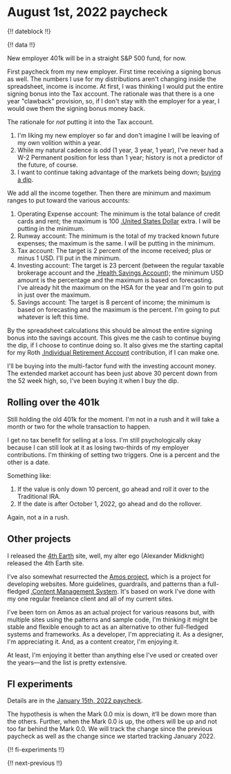# August 1st, 2022 paycheck

{!! dateblock !!}

{!! data !!}

New employer 401k will be in a straight S&P 500 fund, for now.

First paycheck from my new employer. First time receiving a signing bonus as well. The numbers I use for my distributions aren't changing inside the spreadsheet, income is income. At first, I was thinking I would put the entire signing bonus into the Tax account. The rationale was that there is a one year "clawback" provision, so, if I don't stay with the employer for a year, I would owe them the signing bonus money back.

The rationale for *not* putting it into the Tax account.

1. I'm liking my new employer so far and don't imagine I will be leaving of my own volition within a year.
2. While my natural cadence is odd (1 year, 3 year, 1 year), I've never had a W-2 Permanent position for less than 1 year; history is not a predictor of the future, of course.
3. I want to continue taking advantage of the markets being down; [buying a dip](/experiences/finances/personal-budget/#spending-savings).

We add all the income together. Then there are minimum and maximum ranges to put toward the various accounts:

1. Operating Expense account: The minimum is the total balance of credit cards and rent; the maximum is 100 [.United States Dollar](USD) extra. I will be putting in the minimum.
2. Runway account: The minimum is the total of my tracked known future expenses; the maximum is the same. I will be putting in the minimum.
3. Tax account: The target is 2 percent of the income received; plus or minus 1 USD. I'll put in the minimum.
4. Investing account: The target is 23 percent (between the regular taxable brokerage account and the [.Health Savings Account](HSA)); the minimum USD amount is the percentage and the maximum is based on forecasting. I've already hit the maximum on the HSA for the year and I'm goin to put in just over the maximum.
5. Savings account: The target is 8 percent of income; the minimum is based on forecasting and the maximum is the percent. I'm going to put whatever is left this time.

By the spreadsheet calculations this should be almost the entire signing bonus into the savings account. This gives me the cash to continue buying the dip, if I choose to continue doing so. It also gives me the starting capital for my Roth [.Individual Retirement Account](IRA) contribution, if I can make one.

I'll be buying into the multi-factor fund with the investing account money. The extended market account has been just above 30 percent down from the 52 week high, so, I've been buying it when I buy the dip.

## Rolling over the 401k

Still holding the old 401k for the moment. I'm not in a rush and it will take a month or two for the whole transaction to happen.

I get no tax benefit for selling at a loss. I'm still psychologically okay because I can still look at it as losing two-thirds of my employer contributions. I'm thinking of setting two triggers. One is a percent and the other is a date.

Something like:

1. If the value is only down 10 percent, go ahead and roll it over to the Traditional IRA.
2. If the date is after October 1, 2022, go ahead and do the rollover.

Again, not a in a rush.

## Other projects

I released the [4th Earth](https://4th.earth) site, well, my alter ego (Alexander Midknight) released the 4th Earth site.

I've also somewhat resurrected the [Amos project](https://github.com/8fold/php-amos), which is a project for developing websites. More guidelines, guardrails, and patterns than a full-fledged [.Content Management System](CMS). It's based on work I've done with my one regular freelance client and all of my current sites.

I've been torn on Amos as an actual project for various reasons but, with multiple sites using the patterns and sample code, I'm thinking it might be stable and flexible enough to act as an alternative to other full-fledged systems and frameworks. As a developer, I'm appreciating it. As a designer, I'm appreciating it. And, as a content creator, I'm enjoying it.

At least, I'm enjoying it better than anything else I've used or created over the years—and the list is pretty extensive.

## FI experiments

Details are in the [January 15th, 2022 paycheck](/experiences/finances/paycheck-to-paycheck/20220115/#fi-experiments).

The hypothesis is when the Mark 0.0 mix is down, it‘ll be down more than the others. Further, when the Mark 0.0 is up, the others will be up and not too far behind the Mark 0.0. We will track the change since the previous paycheck as well as the change since we started tracking January 2022.

{!! fi-experiments !!}

{!! next-previous !!}
